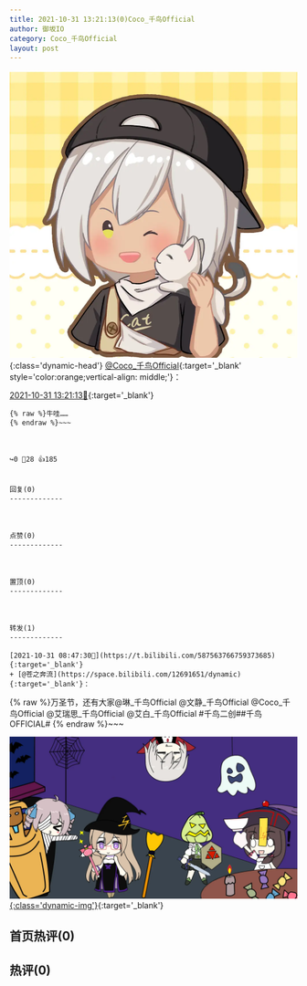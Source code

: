 ```yaml
---
title: 2021-10-31 13:21:13(0)Coco_千鸟Official
author: 御坂IO
category: Coco_千鸟Official
layout: post
---
```


![img](/images/85e485bc0dbd0cde4d15f24d7cffe9704618ad10.jpg){:class='dynamic-head'}
[@Coco_千鸟Official](https://space.bilibili.com/1891728206/dynamic){:target='_blank' style='color:orange;vertical-align: middle;'}：

[2021-10-31 13:21:13🔗](https://t.bilibili.com/587634303001454498){:target='_blank'}

~~~
{% raw %}牛哇……
{% endraw %}~~~



↪️0 💬28 👍185


回复(0)
-------------



点赞(0)
-------------



置顶(0)
-------------



转发(1)
-------------

[2021-10-31 08:47:30🔗](https://t.bilibili.com/587563766759373685){:target='_blank'}
+ [@苍之奔流](https://space.bilibili.com/12691651/dynamic){:target='_blank'}：
~~~
{% raw %}万圣节，还有大家@琳_千鸟Official @文静_千鸟Official @Coco_千鸟Official @艾瑞思_千鸟Official @艾白_千鸟Official #千鸟二创##千鸟OFFICIAL#
{% endraw %}~~~


[![img](/images/9eb52cc0525e379661a0aed26c594b1822041ced.jpg){:class='dynamic-img'}](/images/9eb52cc0525e379661a0aed26c594b1822041ced.jpg){:target='_blank'}




首页热评(0)
-------------



热评(0)
-------------



